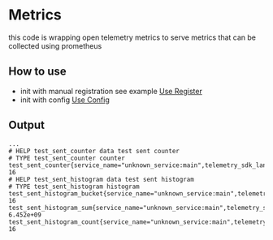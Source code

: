 # Metrics

this code is wrapping open telemetry metrics to serve metrics that can be collected using prometheus

## How to use
- init with manual registration see example [Use Register](example/use_register)
- init with config [Use Config](example/use_register_config)

## Output
```
...
# HELP test_sent_counter data test sent counter
# TYPE test_sent_counter counter
test_sent_counter{service_name="unknown_service:main",telemetry_sdk_language="go",telemetry_sdk_name="opentelemetry",telemetry_sdk_version="1.8.0"} 16
# HELP test_sent_histogram data test sent histogram
# TYPE test_sent_histogram histogram
test_sent_histogram_bucket{service_name="unknown_service:main",telemetry_sdk_language="go",telemetry_sdk_name="opentelemetry",telemetry_sdk_version="1.8.0",le="+Inf"} 16
test_sent_histogram_sum{service_name="unknown_service:main",telemetry_sdk_language="go",telemetry_sdk_name="opentelemetry",telemetry_sdk_version="1.8.0"} 6.452e+09
test_sent_histogram_count{service_name="unknown_service:main",telemetry_sdk_language="go",telemetry_sdk_name="opentelemetry",telemetry_sdk_version="1.8.0"} 16
```